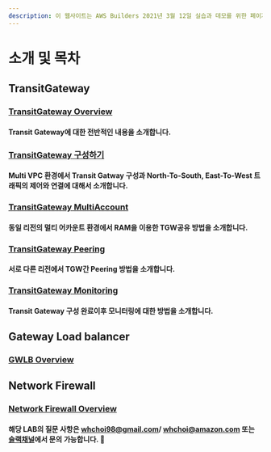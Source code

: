 ```yaml
---
description: 이 웹사이트는 AWS Builders 2021년 3월 12일 실습과 데모를 위한 페이지 입니다.
---
```


# 소개 및 목차

## TransitGateway

### [TransitGateway Overview](transitgateway-overview.md)

#### Transit Gateway에 대한 전반적인 내용을 소개합니다.

### [TransitGateway 구성하기](transitgateway-basic.md)

#### Multi VPC 환경에서 Transit Gatway 구성과 North-To-South, East-To-West 트래픽의 제어와 연결에 대해서 소개합니다.

### [TransitGateway MultiAccount](transitgateway-multiaccount.md)

#### 동일 리전의 멀티 어카운트 환경에서 RAM을 이용한 TGW공유 방법을  소개합니다.

### [TransitGateway Peering](transitgateway-multiaccount.md)

#### 서로 다른 리전에서 TGW간 Peering 방법을 소개합니다.

### [TransitGateway Monitoring](transitgateway-monitoring.md)

#### Transit Gateway 구성 완료이후 모니터링에 대한 방법을 소개합니다.

## Gateway Load balancer

### [GWLB Overview](gateway-loadbalancer/gwlb-overview.md)



## Network Firewall

### [Network Firewall Overview](network-firewall/nwfw-overview.md)



#### 해당 LAB의 질문 사항은 whchoi98@gmail.com/ whchoi@amazon.com 또는 [슬랙채널](https://whchoi-hol.slack.com/archives/C01QM79Q4BD)에서 문의 가능합니다. 🙋 

#### 



